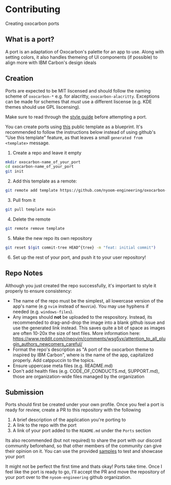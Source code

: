# Contributing

Creating oxocarbon ports

## What is a port?

A port is an adaptation of Oxocarbon's palette for an app to use. Along with setting colors, it also handles themeing of UI components (if possible) to align more with IBM Carbon's design ideals

## Creation

Ports are expected to be MIT liscensed and should follow the naming scheme of `oxocarbon-*` e.g. for alacritty, `oxocarbon-alacritty`. Exceptions can be made for schemes that *must* use a different liscense (e.g. KDE themes should use GPL liscensing).

Make sure to read through the [style guide](https://github.com/nyoom-engineering/oxocarbon/blob/main/docs/style-guide.md) before attempting a port.

You can create ports using [this](https://github.com/nyoom-engineering/oxocarbon-template) public template as a blueprint. It's recommended to follow the instructions below instead of using github's "Use this template" feature, as that leaves a small `generated from <template>` message.

1. Create a repo and leave it empty

```bash
mkdir oxocarbon-name_of_your_port
cd oxocarbon-name_of_your_port
git init
```

2. Add this template as a remote:

```bash
git remote add template https://github.com/nyoom-engineering/oxocarbon-template.git
```

3. Pull from it

```bash
git pull template main
```

4. Delete the remote

```bash
git remote remove template
```

5. Make the new repo its own repository

```bash
git reset $(git commit-tree HEAD^{tree} -m "feat: initial commit")
```

6. Set up the rest of your port, and push it to your user repository!

## Repo Notes

Although you just created the repo successfully, it's important to style it properly to ensure consistency:

- The name of the repo must be the simplest, all lowercase version of the app's name (e.g `nvim` instead of `NeoVim`). You may use hyphens if needed (e.g. `windows-files`).
- Any images should **not** be uploaded to the respository. Instead, its recommended to drag-and-drop the image into a blank github issue and use the generated link instead. This saves quite a bit of space as images are often 10-20x the size of text files. More information here: <https://www.reddit.com/r/neovim/comments/wsg5yx/attention_to_all_plugin_authors_newcomers_careful/>
- Format the repo's description as "A port of the oxocarbon theme to <app name> inspired by IBM Carbon", where <app name> is the name of the app, capitalized properly.
Add catppuccin to the topics.
- Ensure uppercase meta files (e.g. README.md)
- Don't add health files (e.g. CODE_OF_CONDUCTS.md, SUPPORT.md), those are organization-wide files managed by the organization

## Submission

Ports should first be created under your own profile. Once you feel a port is ready for review, create a PR to this repository with the following

1. A brief description of the application you're porting to
2. A link to the repo with the port
3. A link of your port added to the `README.md` under the `Ports` section

Its also recommended (but not required) to share the port with our discord community beforehand, so that other members of the community can give their opinion on it. You can use the provided [samples](https://github.com/nyoom-engineering/oxocarbon/blob/main/samples) to test and showcase your port

It might not be perfect the first time and thats okay! Ports take time. Once I feel like the port is ready to go, I'll accept the PR and move the repository of your port over to the `nyoom-engineering` github organization.
